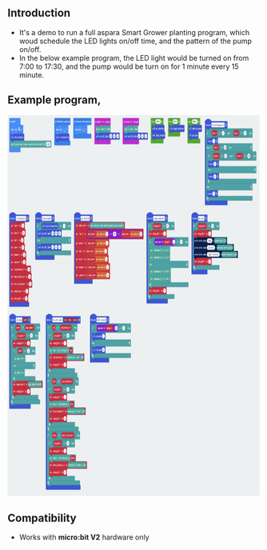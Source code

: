 ## Introduction
* It's a demo to run a full aspara Smart Grower planting program, which woud schedule the LED lights on/off time, and the pattern of the pump on/off.
* In the below example program, the LED light would be turned on from 7:00 to 17:30, and the pump would be turn on for 1 minute every 15 minute.

## Example program,
<img src="../../pngs/planting_prog_blocks.png" width=1030 height=762>

## Compatibility

* Works with <B>micro:bit V2</B> hardware only
